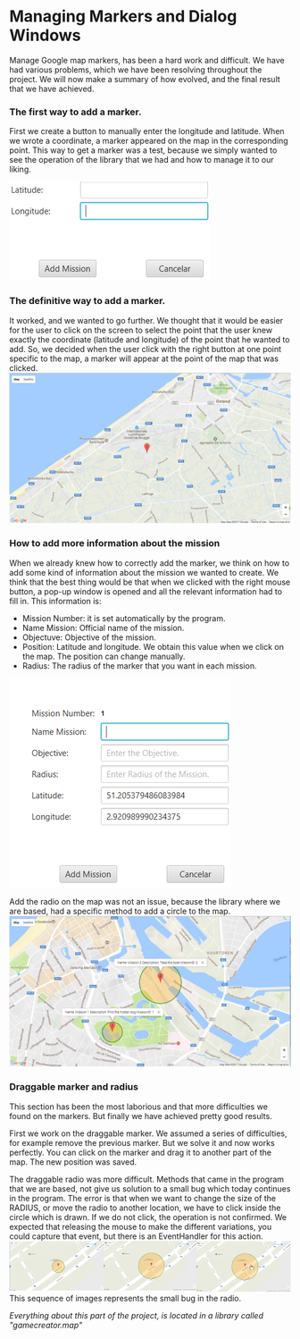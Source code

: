 # **Managing Markers and Dialog Windows**

Manage Google map markers, has been a hard work and difficult. We have had various problems, which we have been resolving throughout the project. We will now make a summary of how evolved, and the final result that we have achieved.

### The first way to add a marker.

First we create a button to manually enter the longitude and latitude.  When we wrote a coordinate,  a marker appeared on the map in the corresponding point. This way to get a marker was a test, because we simply wanted to see the operation of the library that we had  and how to manage it to our liking.

![](/assets/LocationAndLongitude.png)

### The definitive way to add a marker.

It worked, and we wanted to go further. We thought that it would be easier for the user to click on the screen to select the point that the user knew exactly the coordinate \(latitude and longitude\) of the point that he wanted to add. So, we decided when the user click with the right button at one point specific to the map, a marker will appear at the point of the map that was clicked.![](/assets/mapMarker1.png)

### How to add more information about the mission

When we already knew how to correctly add the marker, we think on how to add some kind of information about the mission we wanted to create. We think that the best thing would be that when we clicked with the right mouse button, a pop-up window is opened and all the relevant information had to fill in. This information is:

* Mission Number: it is set automatically by the program.
* Name Mission: Official name of the mission.
* Objectuve: Objective of the mission.
* Position: Latitude and longitude. We obtain this value when we click on the map. The position can change manually.
* Radius: The radius of the marker that you want in each mission.

![](/assets/AddDialogWindow.png)

Add the radio on the map was not an issue, because the library where we are based, had a specific method to add a circle to the map.![](/assets/ExampleRadiusandMap.png)

### Draggable marker and radius

This section has been the most laborious and that more difficulties we found on the markers. But finally we have achieved pretty good results.

First we work on the draggable marker. We assumed a series of difficulties, for example remove the previous marker. But we solve it and now works perfectly. You can click on the marker and drag it to another part of the map. The new position was saved.

The draggable radio was more difficult. Methods that came in the program that we are based, not give us solution to a small bug which today continues in the program. The error is that when we want to change the size of the RADIUS, or move the radio to another location, we have to click inside the circle which is drawn. If we do not click, the operation is not confirmed. We expected that releasing the mouse to make the different variations, you could capture that event, but there is an EventHandler for this action.![](/assets/radius.png)This sequence of images represents the small bug in the radio.

_Everything about this part of the project, is located in a library called "gamecreator.map"_

### 



